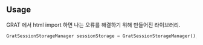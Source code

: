 ## Usage

GRAT 에서 html import 하면 나는 오류를 해결하기 위해 만들어진 라이브러리.


```dart
GratSessionStorageManager sessionStorage = GratSessionStorageManager();
```
